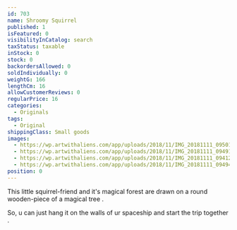 ```yaml
---
id: 703
name: Shroomy Squirrel
published: 1
isFeatured: 0
visibilityInCatalog: search
taxStatus: taxable
inStock: 0
stock: 0
backordersAllowed: 0
soldIndividually: 0
weightG: 166
lengthCm: 16
allowCustomerReviews: 0
regularPrice: 16
categories:
  - Originals
tags:
  - Original
shippingClass: Small goods
images:
  - https://wp.artwithaliens.com/app/uploads/2018/11/IMG_20181111_095016-scaled.jpg
  - https://wp.artwithaliens.com/app/uploads/2018/11/IMG_20181111_094916-scaled.jpg
  - https://wp.artwithaliens.com/app/uploads/2018/11/IMG_20181111_094126-scaled.jpg
  - https://wp.artwithaliens.com/app/uploads/2018/11/IMG_20181111_094946-scaled.jpg
position: 0
---
```


This little squirrel-friend and it's magical forest are drawn on a round wooden-piece of a magical tree .

So, u can just hang it on the walls of ur spaceship and start the trip together .
